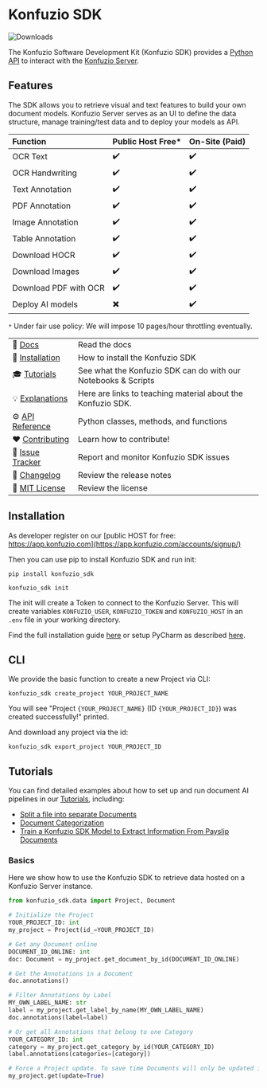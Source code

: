# Konfuzio SDK

![Downloads](https://pepy.tech/badge/konfuzio-sdk)

The Konfuzio Software Development Kit (Konfuzio SDK) provides a
[Python API](https://dev.konfuzio.com/sdk/sourcecode.html) to interact with the
[Konfuzio Server](https://dev.konfuzio.com/index.html#konfuzio-server).

## Features

The SDK allows you to retrieve visual and text features to build your own document models. Konfuzio Server serves as an
UI to define the data structure, manage training/test data and to deploy your models as API.

Function               | Public Host Free*                         | On-Site (Paid)      |
:--------------------- | :---------------------------------------- | :-------------------|
OCR Text               | :heavy_check_mark:                        |  :heavy_check_mark: |
OCR Handwriting        | :heavy_check_mark:                        |  :heavy_check_mark: |
Text Annotation        | :heavy_check_mark:                        |  :heavy_check_mark: |
PDF Annotation         | :heavy_check_mark:                        |  :heavy_check_mark: |
Image Annotation       | :heavy_check_mark:                        |  :heavy_check_mark: |
Table Annotation       | :heavy_check_mark:                        |  :heavy_check_mark: |
Download HOCR          | :heavy_check_mark:                        |  :heavy_check_mark: |
Download Images        | :heavy_check_mark:                        |  :heavy_check_mark: |
Download PDF with OCR  | :heavy_check_mark:                        |  :heavy_check_mark: |
Deploy AI models       | :heavy_multiplication_x:                  |  :heavy_check_mark: |

`*` Under fair use policy: We will impose 10 pages/hour throttling eventually.


|                                                                                               |                                                               |
|-----------------------------------------------------------------------------------------------|---------------------------------------------------------------|
| :ledger: [Docs](https://dev.konfuzio.com/sdk/index.html)                                                    | Read the docs                                                 |
| :floppy_disk: [Installation](https://github.com/konfuzio-ai/konfuzio-sdk#installation)        | How to install the Konfuzio SDK                               |
| :mortar_board: [Tutorials](https://dev.konfuzio.com/sdk/examples/examples.html)               | See what the Konfuzio SDK can do with our Notebooks & Scripts |
| :bulb: [Explanations](https://dev.konfuzio.com/sdk/explanations.html)                         | Here are links to teaching material about the Konfuzio SDK.   |
| :gear: [API Reference](https://dev.konfuzio.com/sdk/sourcecode.html)                          | Python classes, methods, and functions                        |
| :heart: [Contributing](https://dev.konfuzio.com/sdk/contribution.html)                        | Learn how to contribute!                                      |
| :bug: [Issue Tracker](https://github.com/konfuzio-ai/konfuzio-sdk/issues)                     | Report and monitor Konfuzio SDK issues                        |
| :telescope: [Changelog](https://github.com/konfuzio-ai/konfuzio-sdk/releases)                 | Review the release notes                                      |
| :newspaper: [MIT License](https://github.com/konfuzio-ai/konfuzio-sdk/blob/master/LICENSE.md) | Review the license                                            |

## Installation

As developer register on our [public HOST for free: https://app.konfuzio.com](https://app.konfuzio.com/accounts/signup/)

Then you can use pip to install Konfuzio SDK and run init:

    pip install konfuzio_sdk

    konfuzio_sdk init

The init will create a Token to connect to the Konfuzio Server. This will create variables `KONFUZIO_USER`,
`KONFUZIO_TOKEN` and `KONFUZIO_HOST` in an `.env` file in your working directory.

Find the full installation guide [here](https://dev.konfuzio.com/sdk/get_started.html#install-sdk)
or setup PyCharm as described [here](https://dev.konfuzio.com/sdk/quickstart_pycharm.html).

## CLI

We provide the basic function to create a new Project via CLI:

`konfuzio_sdk create_project YOUR_PROJECT_NAME`

You will see "Project `{YOUR_PROJECT_NAME}` (ID `{YOUR_PROJECT_ID}`) was created successfully!" printed.

And download any project via the id:

`konfuzio_sdk export_project YOUR_PROJECT_ID`

## Tutorials

You can find detailed examples about how to set up and run document AI pipelines in our 
[Tutorials](https://dev.konfuzio.com/sdk/tutorials.html), including:
- [Split a file into separate Documents](https://dev.konfuzio.com/sdk/tutorials.html#split-a-file-into-separate-documents)
- [Document Categorization](https://dev.konfuzio.com/sdk/tutorials.html#document-categorization)
- [Train a Konfuzio SDK Model to Extract Information From Payslip Documents](https://dev.konfuzio.com/sdk/tutorials.html#train-a-konfuzio-sdk-model-to-extract-information-from-payslip-documents)

### Basics

Here we show how to use the Konfuzio SDK to retrieve data hosted on a Konfuzio Server instance.

```python
from konfuzio_sdk.data import Project, Document

# Initialize the Project
YOUR_PROJECT_ID: int
my_project = Project(id_=YOUR_PROJECT_ID)

# Get any Document online
DOCUMENT_ID_ONLINE: int
doc: Document = my_project.get_document_by_id(DOCUMENT_ID_ONLINE)

# Get the Annotations in a Document
doc.annotations()

# Filter Annotations by Label
MY_OWN_LABEL_NAME: str
label = my_project.get_label_by_name(MY_OWN_LABEL_NAME)
doc.annotations(label=label)

# Or get all Annotations that belong to one Category
YOUR_CATEGORY_ID: int
category = my_project.get_category_by_id(YOUR_CATEGORY_ID)
label.annotations(categories=[category])

# Force a Project update. To save time Documents will only be updated if they have changed.
my_project.get(update=True)
```
